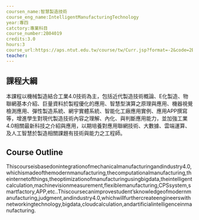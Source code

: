 ```yaml
---
coursen_name:智慧製造技術
course_eng_name:IntelligentManufacturingTechnology
year:專四
catctory:專業科目
course_number:2B04019
credits:3.0
hours:3
course_url:https://aps.ntut.edu.tw/course/tw/Curr.jsp?format=-2&code=2B04019
teacher:
---
```


## 課程大綱

本課程以機械製造結合工業4.0技術為主，包括近代製造技術概論、E化製造、物聯網基本介紹、巨量資料於製程優化的應用、智慧型演算之原理與應用、機器視覺檢測應用、彈性製造系統、網宇實體系統、智能化工廠應用實例、應用APP撰寫等，增進學生對現代製造技術內容之理解、內化、與判斷應用能力，並加強工業4.0相關最新科技之介紹與應用，以期培養對應用聯網技術、大數據、雲端運算、及人工智慧於製造相關課題有技術與能力之工程師。


## Course Outline

Thiscourseisbasedonintegrationofmechanicalmanufacturingandindustry4.0,whichismadeofthemodernmanufacturing,thecomputationalmanufacturing,theinternetofthings,theoptimizationofmanufacturingusingbigdata,theintelligentcalculation,machinevisionmeasurement,flexiblemanufacturing,CPSsystem,smartfactory,APP,etc..Thiscoursecanimprovestudent’sknowledgeofmodernmanufacturing,judgment,andindustry4.0,whichwillfurthercreateengineerswithnetworkingtechnology,bigdata,cloudcalculation,andartificialintelligenceinmanufacturing.


